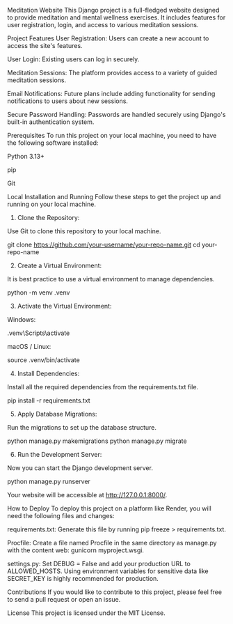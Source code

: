 Meditation Website
This Django project is a full-fledged website designed to provide meditation and mental wellness exercises. It includes features for user registration, login, and access to various meditation sessions.

Project Features
User Registration: Users can create a new account to access the site's features.

User Login: Existing users can log in securely.

Meditation Sessions: The platform provides access to a variety of guided meditation sessions.

Email Notifications: Future plans include adding functionality for sending notifications to users about new sessions.

Secure Password Handling: Passwords are handled securely using Django's built-in authentication system.

Prerequisites
To run this project on your local machine, you need to have the following software installed:

Python 3.13+

pip

Git

Local Installation and Running
Follow these steps to get the project up and running on your local machine.

1. Clone the Repository:

Use Git to clone this repository to your local machine.

git clone https://github.com/your-username/your-repo-name.git
cd your-repo-name

2. Create a Virtual Environment:

It is best practice to use a virtual environment to manage dependencies.

python -m venv .venv

3. Activate the Virtual Environment:

Windows:

.venv\Scripts\activate

macOS / Linux:

source .venv/bin/activate

4. Install Dependencies:

Install all the required dependencies from the requirements.txt file.

pip install -r requirements.txt

5. Apply Database Migrations:

Run the migrations to set up the database structure.

python manage.py makemigrations
python manage.py migrate

6. Run the Development Server:

Now you can start the Django development server.

python manage.py runserver

Your website will be accessible at http://127.0.0.1:8000/.

How to Deploy
To deploy this project on a platform like Render, you will need the following files and changes:

requirements.txt: Generate this file by running pip freeze > requirements.txt.

Procfile: Create a file named Procfile in the same directory as manage.py with the content web: gunicorn myproject.wsgi.

settings.py: Set DEBUG = False and add your production URL to ALLOWED_HOSTS. Using environment variables for sensitive data like SECRET_KEY is highly recommended for production.

Contributions
If you would like to contribute to this project, please feel free to send a pull request or open an issue.

License
This project is licensed under the MIT License.